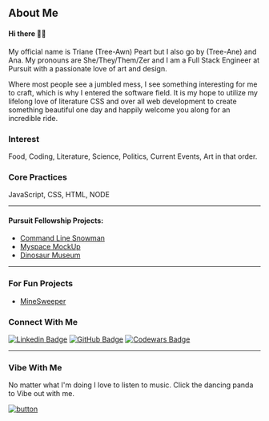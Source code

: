 ## About Me

#### Hi there 👋🏽

My official name is Triane (Tree-Awn) Peart but I also go by (Tree-Ane) and Ana. My pronouns are She/They/Them/Zer and I am a Full Stack Engineer at Pursuit with a passionate love of art and design.

Where most people see a jumbled mess, I see something interesting for me to craft, which is why I entered the software field. It is my hope to utilize my lifelong love of literature CSS and over all web development to create something beautiful one day and happily welcome you along for an incredible ride.  

### Interest 

Food, Coding, Literature, Science, Politics, Current Events, Art in that order. 


### Core Practices

JavaScript, CSS, HTML, NODE

<hr>

#### Pursuit Fellowship Projects:
* [Command Line Snowman](https://github.com/TrianePeart/8-0-command-line-snowman)
* [Myspace MockUp](https://github.com/TrianePeart/8-0-css-grid-lab)
* [Dinosaur Museum](https://github.com/TrianePeart/8-0-dinosaur-museum-project)

<hr>

### For Fun Projects
* [MineSweeper](https://github.com/TrianePeart/MineSweeper)

### Connect With Me 

[![Linkedin Badge](https://img.shields.io/badge/-LinkedIn-blue?style=flat&logo=Linkedin&logoColor=white)](https://www.linkedin.com/in/trianepeart/) [![GitHub Badge](https://img.shields.io/github/followers/TrianePeart?label=Follow%20%40TrianePeart&style=social)](https://github.com/TrianePeart) [![Codewars Badge](https://www.codewars.com/users/TheDemi-GirlHasNoName/badges/small)](https://www.codewars.com/users/TheDemi-GirlHasNoName)

<!--- 
Make buttons - https://shields.io/
Custom Logos - https://github.com/christina-ml?tab=repositories
-->


<hr>


### Vibe With Me

No matter what I'm doing I love to listen to music. Click the dancing panda to Vibe out with me. 

[![button](https://i.pinimg.com/originals/38/09/1c/38091ce793a5e891f00aa49b6f0898d2.gif)](https://open.spotify.com/playlist/3SYyLgpkjvvls0ojrCRWd3?si=e408f17afca14a7a)
